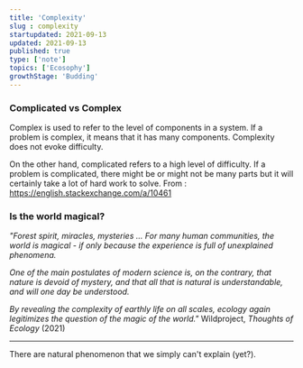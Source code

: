 ```yaml
---
title: 'Complexity'
slug : complexity
startupdated: 2021-09-13
updated: 2021-09-13
published: true
type: ['note']
topics: ['Ecosophy']
growthStage: 'Budding'
---
```


### Complicated vs Complex

Complex is used to refer to the level of components in a system. If a problem is complex, it means that it has many components. Complexity does not evoke difficulty.

On the other hand, complicated refers to a high level of difficulty. If a problem is complicated, there might be or might not be many parts but it will certainly take a lot of hard work to solve. <Footnote idName={1}>From : https://english.stackexchange.com/a/10461 </Footnote> 



### Is the world magical?

*"Forest spirit, miracles, mysteries ... For many human communities, the world is magical - if only because the experience is full of unexplained phenomena.*

*One of the main postulates of modern science is, on the contrary, that nature is devoid of mystery, and that all that is natural is understandable, and will one day be understood.*

*By revealing the complexity of earthly life on all scales, ecology again legitimizes the question of the magic of the world."* <Footnote idName={1}>Wildproject, *Thoughts of Ecology* (2021) </Footnote> 

---

There are natural phenomenon that we simply can't explain (yet?). 

<ComingSoon />